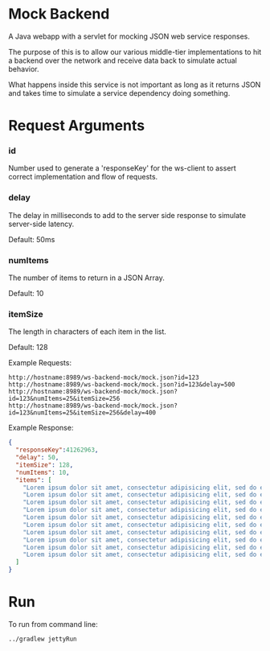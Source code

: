 # Mock Backend

A Java webapp with a servlet for mocking JSON web service responses.

The purpose of this is to allow our various middle-tier implementations to hit a backend over the network and receive data back to simulate actual behavior.

What happens inside this service is not important as long as it returns JSON and takes time to simulate a service dependency doing something.

# Request Arguments

### id

Number used to generate a 'responseKey' for the ws-client to assert correct implementation and flow of requests.

### delay

The delay in milliseconds to add to the server side response to simulate server-side latency.

Default: 50ms

### numItems

The number of items to return in a JSON Array.

Default: 10

### itemSize

The length in characters of each item in the list.

Default: 128


Example Requests:

```
http://hostname:8989/ws-backend-mock/mock.json?id=123
http://hostname:8989/ws-backend-mock/mock.json?id=123&delay=500
http://hostname:8989/ws-backend-mock/mock.json?id=123&numItems=25&itemSize=256
http://hostname:8989/ws-backend-mock/mock.json?id=123&numItems=25&itemSize=256&delay=400
```

Example Response:

```json
{
  "responseKey":41262963,
  "delay": 50,
  "itemSize": 128,
  "numItems": 10,
  "items": [
    "Lorem ipsum dolor sit amet, consectetur adipisicing elit, sed do eiusmod tempor incididunt ut labore et dolore magna aliqua. Ut ",
    "Lorem ipsum dolor sit amet, consectetur adipisicing elit, sed do eiusmod tempor incididunt ut labore et dolore magna aliqua. Ut ",
    "Lorem ipsum dolor sit amet, consectetur adipisicing elit, sed do eiusmod tempor incididunt ut labore et dolore magna aliqua. Ut ",
    "Lorem ipsum dolor sit amet, consectetur adipisicing elit, sed do eiusmod tempor incididunt ut labore et dolore magna aliqua. Ut ",
    "Lorem ipsum dolor sit amet, consectetur adipisicing elit, sed do eiusmod tempor incididunt ut labore et dolore magna aliqua. Ut ",
    "Lorem ipsum dolor sit amet, consectetur adipisicing elit, sed do eiusmod tempor incididunt ut labore et dolore magna aliqua. Ut ",
    "Lorem ipsum dolor sit amet, consectetur adipisicing elit, sed do eiusmod tempor incididunt ut labore et dolore magna aliqua. Ut ",
    "Lorem ipsum dolor sit amet, consectetur adipisicing elit, sed do eiusmod tempor incididunt ut labore et dolore magna aliqua. Ut ",
    "Lorem ipsum dolor sit amet, consectetur adipisicing elit, sed do eiusmod tempor incididunt ut labore et dolore magna aliqua. Ut ",
    "Lorem ipsum dolor sit amet, consectetur adipisicing elit, sed do eiusmod tempor incididunt ut labore et dolore magna aliqua. Ut "
  ]
}
```

# Run

To run from command line:

```
../gradlew jettyRun
```
